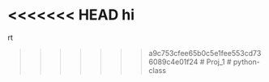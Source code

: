 <<<<<<< HEAD
hi
=======
rt
>>>>>>> a9c753cfee65b0c5e1fee553cd736089c4e01f24
#   P r o j _ 1  
 #   p y t h o n - c l a s s  
 